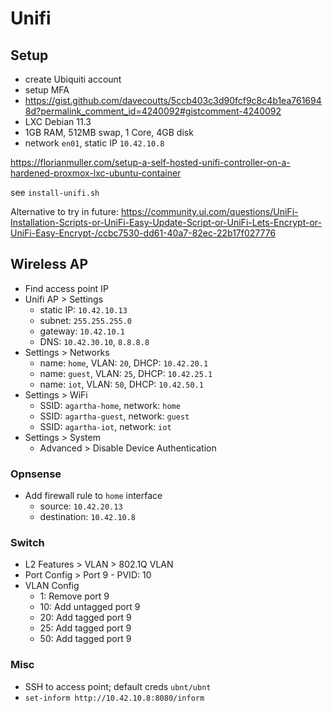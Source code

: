 # Unifi

## Setup

- create Ubiquiti account
- setup MFA
- https://gist.github.com/davecoutts/5ccb403c3d90fcf9c8c4b1ea7616948d?permalink_comment_id=4240092#gistcomment-4240092
- LXC Debian 11.3
- 1GB RAM, 512MB swap, 1 Core, 4GB disk
- network `en01`, static IP `10.42.10.8`

https://florianmuller.com/setup-a-self-hosted-unifi-controller-on-a-hardened-proxmox-lxc-ubuntu-container

see `install-unifi.sh`

Alternative to try in future: 
https://community.ui.com/questions/UniFi-Installation-Scripts-or-UniFi-Easy-Update-Script-or-UniFi-Lets-Encrypt-or-UniFi-Easy-Encrypt-/ccbc7530-dd61-40a7-82ec-22b17f027776

## Wireless AP

- Find access point IP
- Unifi AP > Settings
  - static IP: `10.42.10.13`
  - subnet: `255.255.255.0`
  - gateway: `10.42.10.1`
  - DNS: `10.42.30.10`, `8.8.8.8`
- Settings > Networks
  - name: `home`, VLAN: `20`, DHCP: `10.42.20.1`
  - name: `guest`, VLAN: `25`, DHCP: `10.42.25.1`
  - name: `iot`, VLAN: `50`, DHCP: `10.42.50.1`
- Settings > WiFi
  - SSID: `agartha-home`, network: `home`
  - SSID: `agartha-guest`, network: `guest`
  - SSID: `agartha-iot`, network: `iot`
- Settings > System
  - Advanced > Disable Device Authentication

### Opnsense

- Add firewall rule to `home` interface
  - source: `10.42.20.13`
  - destination: `10.42.10.8`

### Switch

- L2 Features > VLAN > 802.1Q VLAN
- Port Config > Port 9 - PVID: 10
- VLAN Config
  - 1: Remove port 9
  - 10: Add untagged port 9
  - 20: Add tagged port 9
  - 25: Add tagged port 9
  - 50: Add tagged port 9

### Misc

- SSH to access point; default creds `ubnt/ubnt`
- `set-inform http://10.42.10.8:8080/inform`
